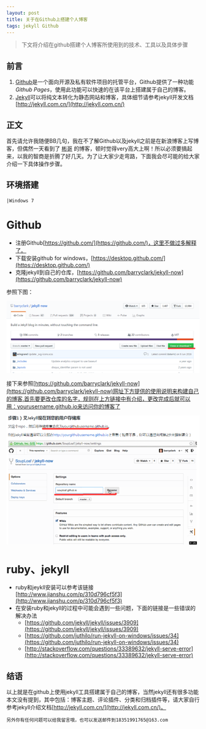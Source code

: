 ```yaml
---
layout: post
title: 关于在Github上搭建个人博客
tags: jekyll Github
---
```

>下文将介绍在github搭建个人博客所使用到的技术、工具以及具体步骤

## 前言
1. [Github](https://github.com/)是一个面向开源及私有软件项目的托管平台，Github提供了一种功能*Github Pages*，使用此功能可以快速的在该平台上搭建属于自己的博客。
2. [Jekyll](http://jekyll.com.cn/)可以将纯文本转化为静态网站和博客，具体细节请参考jekyll开发文档[http://jekyll.com.cn/](http://jekyll.com.cn/)

## 正文
首先请允许我随便BB几句，我在不了解Github以及jekyll之前是在新浪博客上写博客，但偶然一天看到了 <a href="http://binux.cn">彬哥</a> 的博客，顿时觉得very高大上啊！所以必须要搞起来，以我的智商是折腾了好几天。为了让大家少走弯路，下面我会尽可能的给大家介绍一下具体操作步骤。

## 环境搭建

` |Windows 7 ` 

# Github
+ 注册Github[https://github.com/](https://github.com/)，这里不做过多解释了。
+ 下载安装github for windows，[https://desktop.github.com/](https://desktop.github.com/)
+ 克隆jekyll到自己的仓库，[https://github.com/barryclark/jekyll-now](https://github.com/barryclark/jekyll-now)

参照下图：

![jekyll01](/images/hello-jekyll01.png)

接下来参照[https://github.com/barryclark/jekyll-now](https://github.com/barryclark/jekyll-now)网址下方提供的使用说明来构建自己的博客,首先要更改仓库的名字，规则在上方链接中有介绍，更改完成后就可以用：yourusername.github.io来访问你的博客了

![jekyll02](/images/hello-jekyll02.png)

# ruby、jekyll

+ ruby和jeykll安装可以参考该链接[http://www.jianshu.com/p/310d796cf5f3](http://www.jianshu.com/p/310d796cf5f3)
+ 在安装ruby和jekyll的过程中可能会遇到一些问题，下面的链接是一些错误的解决办法
	+ [https://github.com/jekyll/jekyll/issues/3909](https://github.com/jekyll/jekyll/issues/3909)
	+ [https://github.com/juthilo/run-jekyll-on-windows/issues/34](https://github.com/juthilo/run-jekyll-on-windows/issues/34)
	+ [http://stackoverflow.com/questions/33389632/jekyll-serve-error](http://stackoverflow.com/questions/33389632/jekyll-serve-error)

## 结语
以上就是在github上使用jekyll工具搭建属于自己的博客，当然jekyll还有很多功能本文没有提到，其中包括：博客主题、评论插件、分类和归档插件等，请大家自行参考jekyll介绍文档[http://jekyll.com.cn/](http://jekyll.com.cn/)。

` 另外你有任何问题可以给我留言哦，也可以发送邮件到18351991765@163.com `